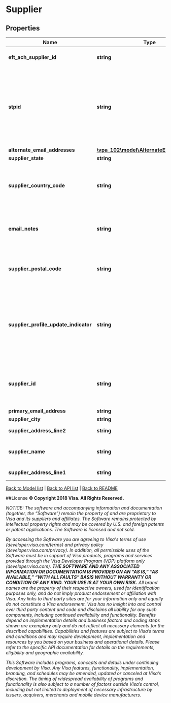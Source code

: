 # Supplier

## Properties
Name | Type | Description | Notes
------------ | ------------- | ------------- | -------------
**eft_ach_supplier_id** | **string** | EFT/ACH Supplier id in the Invapay system | [optional] 
**stpid** | **string** | STP ID to be associated with supplier of type STP. Format- 0–9. STPID is required new STP suppliers.  You can get the STPID for the supplier you want to pay using the supplier matching service | [optional] 
**alternate_email_addresses** | [**\vpa_102\model\AlternateEmailAddresses**](AlternateEmailAddresses.md) |  | [optional] 
**supplier_state** | **string** | Supplier state. | [optional] 
**supplier_country_code** | **string** | Supplier country code. It is alphanumeric.VPA supports all ISO alphanumeric country code.For example- USA. | [optional] 
**email_notes** | **string** | This contains the text to be included on email notifications and remittance advice. | [optional] 
**supplier_postal_code** | **string** | Supplier postal code. It is mandatory for new suppliers and only if the country mandates it. | [optional] 
**supplier_profile_update_indicator** | **string** | Y — Implies that supplier profile has to be updated.  N — Implies that supplier profile should not be updated.  By default, it will not update the supplier profile. | [optional] 
**supplier_id** | **string** | Identifier used by the buyer to identify the supplier. This has to be unique for a buyer. It cannot contain spaces. | 
**primary_email_address** | **string** | Email address | [optional] 
**supplier_city** | **string** | Supplier city. | [optional] 
**supplier_address_line2** | **string** | Supplier address line 2. | [optional] 
**supplier_name** | **string** | Name of supplier to be paid. It is mandatory for new suppliers. | [optional] 
**supplier_address_line1** | **string** | Supplier address line 1. | [optional] 

[Back to Model list](../../README.md#documentation-for-models)   |   [Back to API list](../../README.md#documentation-for-api-endpoints)   |   [Back to README](../../README.md)



##License
**© Copyright 2018 Visa. All Rights Reserved.**

*NOTICE: The software and accompanying information and documentation (together, the “Software”) remain the property of
and are proprietary to Visa and its suppliers and affiliates. The Software remains protected by intellectual property
rights and may be covered by U.S. and foreign patents or patent applications. The Software is licensed and not sold.*

*By accessing the Software you are agreeing to Visa's terms of use (developer.visa.com/terms) and privacy policy (developer.visa.com/privacy).
In addition, all permissible uses of the Software must be in support of Visa products, programs and services provided
through the Visa Developer Program (VDP) platform only (developer.visa.com). **THE SOFTWARE AND ANY ASSOCIATED
INFORMATION OR DOCUMENTATION IS PROVIDED ON AN “AS IS,” “AS AVAILABLE,” “WITH ALL FAULTS” BASIS WITHOUT WARRANTY OR
CONDITION OF ANY KIND. YOUR USE IS AT YOUR OWN RISK.** All brand names are the property of their respective owners, used for identification purposes only, and do not imply
product endorsement or affiliation with Visa. Any links to third party sites are for your information only and equally
do not constitute a Visa endorsement. Visa has no insight into and control over third party content and code and disclaims
all liability for any such components, including continued availability and functionality. Benefits depend on implementation
details and business factors and coding steps shown are exemplary only and do not reflect all necessary elements for the
described capabilities. Capabilities and features are subject to Visa’s terms and conditions and may require development,
implementation and resources by you based on your business and operational details. Please refer to the specific
API documentation for details on the requirements, eligibility and geographic availability.*

*This Software includes programs, concepts and details under continuing development by Visa. Any Visa features,
functionality, implementation, branding, and schedules may be amended, updated or canceled at Visa’s discretion.
The timing of widespread availability of programs and functionality is also subject to a number of factors outside Visa’s control,
including but not limited to deployment of necessary infrastructure by issuers, acquirers, merchants and mobile device manufacturers.*